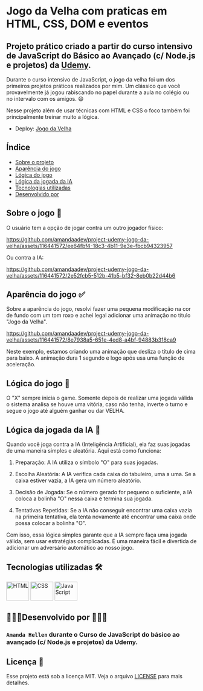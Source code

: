 # Jogo da Velha com praticas em HTML, CSS, DOM e eventos

## Projeto prático criado a partir do curso intensivo de JavaScript do Básico ao Avançado (c/ Node.js e projetos) da <a href="https://www.udemy.com/"> Udemy</a>.

Durante o curso intensivo de JavaScript, o jogo da velha foi um dos primeiros projetos práticos realizados por mim. Um clássico que você provavelmente já jogou rabiscando no papel durante a aula no colégio ou no intervalo com os amigos. 😄

Nesse projeto além de usar técnicas com HTML e CSS o foco também foi principalmente treinar muito a lógica.

- Deploy: [Jogo da Velha](https://amandaadev.github.io/project-udemy-jogo-da-velha/)

## Índice

- <a href="#sobre-o-jogo">Sobre o projeto</a>
- <a href="#aparência-do-jogo">Aparência do jogo</a>
- <a href="#lógica-do-jogo">Lógica do jogo</a>
- <a href="#lógica-da-jogada-da-IA"> Lógica da jogada da IA</a>
- <a href="#tecnologias-utilizadas">Tecnologias utilizadas</a>
- <a href="#desenvolvido-por"> Desenvolvido por</a>

## Sobre o jogo 📝

O usuário tem a opção de jogar contra um outro jogador físico:

https://github.com/amandaadev/project-udemy-jogo-da-velha/assets/116441572/ee64fbf4-18c3-4b11-9e3e-fbcb94323957

Ou contra a IA:

https://github.com/amandaadev/project-udemy-jogo-da-velha/assets/116441572/2e52fcb5-512b-41b5-bf32-8eb0b22d44b6

## Aparência do jogo ✅

Sobre a aparência do jogo, resolvi fazer uma pequena modificação na cor de fundo com um tom roxo e achei legal adicionar uma animação no título "Jogo da Velha".

https://github.com/amandaadev/project-udemy-jogo-da-velha/assets/116441572/8e7938a5-651e-4ed8-a4bf-94883b318ca9

Neste exemplo, estamos criando uma animação que desliza o título de cima para baixo. A animação dura 1 segundo e logo após usa uma função de aceleração.

## Lógica do jogo 🔄

O "X" sempre inicia o game. Somente depois de realizar uma jogada válida o sistema analisa se houve uma vitória, caso não tenha, inverte o turno e segue o jogo até alguém ganhar ou dar VELHA.

## Lógica da jogada da IA 🔄

Quando você joga contra a IA (Inteligência Artificial), ela faz suas jogadas de uma maneira simples e aleatória. Aqui está como funciona:

1. Preparação: A IA utiliza o símbolo "O" para suas jogadas.

2. Escolha Aleatória: A IA verifica cada caixa do tabuleiro, uma a uma. Se a caixa estiver vazia, a IA gera um número aleatório.

3. Decisão de Jogada: Se o número gerado for pequeno o suficiente, a IA coloca a bolinha "O" nessa caixa e termina sua jogada.

4. Tentativas Repetidas: Se a IA não conseguir encontrar uma caixa vazia na primeira tentativa, ela tenta novamente até encontrar uma caixa onde possa colocar a bolinha "O".

Com isso, essa lógica simples garante que a IA sempre faça uma jogada válida, sem usar estratégias complicadas. É uma maneira fácil e divertida de adicionar um adversário automático ao nosso jogo.

## Tecnologias utilizadas 🛠

<div>
<img alt="HTML" height="50" width="60" src="https://cdn.jsdelivr.net/gh/devicons/devicon@latest/icons/html5/html5-original.svg"> <img alt="CSS" height="50" width="60" src="https://cdn.jsdelivr.net/gh/devicons/devicon@latest/icons/css3/css3-original.svg">
 <img alt="JavaScript" height="50" width="60" src="https://cdn.jsdelivr.net/gh/devicons/devicon@latest/icons/javascript/javascript-original.svg">
</div>

## 👩🏽‍💻Desenvolvido por 👩🏽‍💻

### `Amanda Hellen` durante o <strong>Curso de JavaScript do básico ao avançado (c/ Node.js e projetos)</strong> da Udemy.

## Licença 📌

Esse projeto está sob a licença MIT. Veja o arquivo [LICENSE](LICENSE) para mais detalhes.
